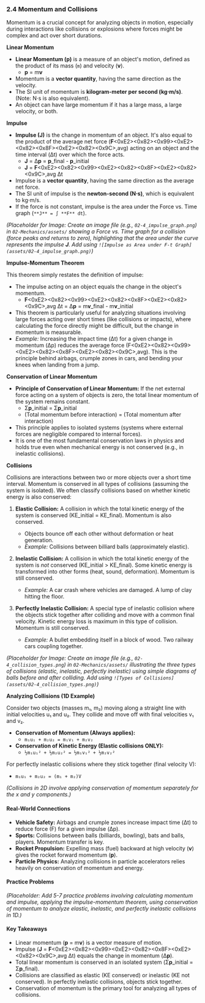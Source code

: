 ### 2.4 Momentum and Collisions

Momentum is a crucial concept for analyzing objects in motion, especially during interactions like collisions or explosions where forces might be complex and act over short durations.

**Linear Momentum**

*   **Linear Momentum (p)** is a measure of an object's motion, defined as the product of its mass (`m`) and velocity (**v**).
    *   **p** = m**v**
*   Momentum is a **vector quantity**, having the same direction as the velocity.
*   The SI unit of momentum is **kilogram-meter per second (kg⋅m/s)**. (Note: N⋅s is also equivalent).
*   An object can have large momentum if it has a large mass, a large velocity, or both.

**Impulse**

*   **Impulse (J)** is the change in momentum of an object. It's also equal to the product of the average net force (**F**<0xE2><0x82><0x99><0xE2><0x82><0x8F><0xE2><0x82><0x9C>,avg) acting on an object and the time interval (Δt) over which the force acts.
    *   **J** = Δ**p** = **p**_final - **p**_initial
    *   **J** = **F**<0xE2><0x82><0x99><0xE2><0x82><0x8F><0xE2><0x82><0x9C>,avg Δt
*   Impulse is a **vector quantity**, having the same direction as the average net force.
*   The SI unit of impulse is the **newton-second (N⋅s)**, which is equivalent to kg⋅m/s.
*   If the force is not constant, impulse is the area under the Force vs. Time graph (`**J** = ∫ **F** dt`).

*(Placeholder for Image: Create an image file (e.g., `02-4_impulse_graph.png`) in `02-Mechanics/assets/` showing a Force vs. Time graph for a collision (force peaks and returns to zero), highlighting that the area under the curve represents the impulse **J**. Add using `![Impulse as Area under F-t Graph](assets/02-4_impulse_graph.png)`)*

**Impulse-Momentum Theorem**

This theorem simply restates the definition of impulse:
*   The impulse acting on an object equals the change in the object's momentum.
    *   **F**<0xE2><0x82><0x99><0xE2><0x82><0x8F><0xE2><0x82><0x9C>,avg Δt = Δ**p** = m**v**_final - m**v**_initial
*   This theorem is particularly useful for analyzing situations involving large forces acting over short times (like collisions or impacts), where calculating the force directly might be difficult, but the change in momentum is measurable.
*   *Example:* Increasing the impact time (Δt) for a given change in momentum (Δp) reduces the average force (F<0xE2><0x82><0x99><0xE2><0x82><0x8F><0xE2><0x82><0x9C>,avg). This is the principle behind airbags, crumple zones in cars, and bending your knees when landing from a jump.

**Conservation of Linear Momentum**

*   **Principle of Conservation of Linear Momentum:** If the net external force acting on a system of objects is zero, the total linear momentum of the system remains constant.
    *   Σ**p**_initial = Σ**p**_initial
    *   (Total momentum before interaction) = (Total momentum after interaction)
*   This principle applies to isolated systems (systems where external forces are negligible compared to internal forces).
*   It is one of the most fundamental conservation laws in physics and holds true even when mechanical energy is not conserved (e.g., in inelastic collisions).

**Collisions**

Collisions are interactions between two or more objects over a short time interval. Momentum is conserved in all types of collisions (assuming the system is isolated). We often classify collisions based on whether kinetic energy is also conserved:

1.  **Elastic Collision:** A collision in which the total kinetic energy of the system is conserved (KE_initial = KE_final). Momentum is also conserved.
    *   Objects bounce off each other without deformation or heat generation.
    *   *Example:* Collisions between billiard balls (approximately elastic).

2.  **Inelastic Collision:** A collision in which the total kinetic energy of the system is *not* conserved (KE_initial > KE_final). Some kinetic energy is transformed into other forms (heat, sound, deformation). Momentum is still conserved.
    *   *Example:* A car crash where vehicles are damaged. A lump of clay hitting the floor.

3.  **Perfectly Inelastic Collision:** A special type of inelastic collision where the objects stick together after colliding and move with a common final velocity. Kinetic energy loss is maximum in this type of collision. Momentum is still conserved.
    *   *Example:* A bullet embedding itself in a block of wood. Two railway cars coupling together.

*(Placeholder for Image: Create an image file (e.g., `02-4_collision_types.png`) in `02-Mechanics/assets/` illustrating the three types of collisions (elastic, inelastic, perfectly inelastic) using simple diagrams of balls before and after colliding. Add using `![Types of Collisions](assets/02-4_collision_types.png)`)*

**Analyzing Collisions (1D Example)**

Consider two objects (masses m₁, m₂) moving along a straight line with initial velocities u₁ and u₂. They collide and move off with final velocities v₁ and v₂.

*   **Conservation of Momentum (Always applies):**
    *   `m₁u₁ + m₂u₂ = m₁v₁ + m₂v₂`
*   **Conservation of Kinetic Energy (Elastic collisions ONLY):**
    *   `½m₁u₁² + ½m₂u₂² = ½m₁v₁² + ½m₂v₂²`

For perfectly inelastic collisions where they stick together (final velocity V):
*   `m₁u₁ + m₂u₂ = (m₁ + m₂)V`

*(Collisions in 2D involve applying conservation of momentum separately for the x and y components.)*

#### Real-World Connections

*   **Vehicle Safety:** Airbags and crumple zones increase impact time (Δt) to reduce force (F) for a given impulse (Δp).
*   **Sports:** Collisions between balls (billiards, bowling), bats and balls, players. Momentum transfer is key.
*   **Rocket Propulsion:** Expelling mass (fuel) backward at high velocity (**v**) gives the rocket forward momentum (**p**).
*   **Particle Physics:** Analyzing collisions in particle accelerators relies heavily on conservation of momentum and energy.

#### Practice Problems

*(Placeholder: Add 5-7 practice problems involving calculating momentum and impulse, applying the impulse-momentum theorem, using conservation of momentum to analyze elastic, inelastic, and perfectly inelastic collisions in 1D.)*

#### Key Takeaways

*   Linear momentum (**p** = m**v**) is a vector measure of motion.
*   Impulse (**J** = **F**<0xE2><0x82><0x99><0xE2><0x82><0x8F><0xE2><0x82><0x9C>,avg Δt) equals the change in momentum (Δ**p**).
*   Total linear momentum is conserved in an isolated system (Σ**p**_initial = Σ**p**_final).
*   Collisions are classified as elastic (KE conserved) or inelastic (KE not conserved). In perfectly inelastic collisions, objects stick together.
*   Conservation of momentum is the primary tool for analyzing all types of collisions.